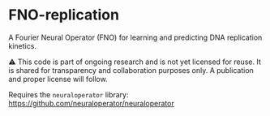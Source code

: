 # FNO-replication

A Fourier Neural Operator (FNO) for learning and predicting DNA replication kinetics.

⚠️ This code is part of ongoing research and is not yet licensed for reuse. It is shared for transparency and collaboration purposes only. A publication and proper license will follow.

Requires the `neuraloperator` library: https://github.com/neuraloperator/neuraloperator
